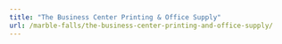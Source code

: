 ```yaml
---
title: "The Business Center Printing & Office Supply"
url: /marble-falls/the-business-center-printing-and-office-supply/
---
```

